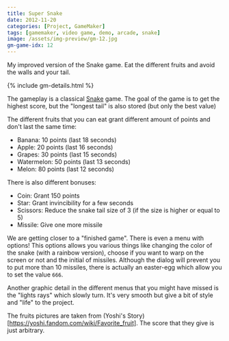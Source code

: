 ```yaml
---
title: Super Snake
date: 2012-11-20
categories: [Project, GameMaker]
tags: [gamemaker, video game, demo, arcade, snake]
image: /assets/img-preview/gm-12.jpg
gm-game-idx: 12
---
```


My improved version of the Snake game.
Eat the different fruits and avoid the walls and your tail.

{% include gm-details.html %}

The gameplay is a classical [Snake](https://en.wikipedia.org/wiki/Snake_(video_game_genre)) game.
The goal of the game is to get the highest score, but the "longest tail" is also stored (but only the best value)

The different fruits that you can eat grant different amount of points and don't last the same time:
 - Banana: 10 points (last 18 seconds)
 - Apple: 20 points (last 16 seconds)
 - Grapes: 30 points (last 15 seconds)
 - Watermelon: 50 points (last 13 seconds)
 - Melon: 80 points (last 12 seconds)

There is also different bonuses:
 - Coin: Grant 150 points
 - Star: Grant invincibility for a few seconds
 - Scissors: Reduce the snake tail size of 3 (if the size is higher or equal to 5)
 - Missile: Give one more missile


We are getting closer to a "finished game". There is even a menu with options!
This options allows you various things like changing the color of the snake (with a rainbow version),
choose if you want to warp on the screen or not
and the initial of missiles.
Although the dialog will prevent you to put more than 10 missiles, there is actually an easter-egg which
allow you to set the value `666`.

Another graphic detail in the different menus that you might have missed is the "lights rays" which slowly turn. 
It's very smooth but give a bit of style and "life" to the project.

The fruits pictures are taken from (Yoshi's Story)[https://yoshi.fandom.com/wiki/Favorite_fruit].
The score that they give is just arbitrary.

